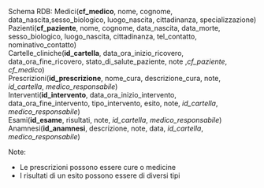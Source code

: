 Schema RDB:
Medici(**cf_medico**, nome, cognome, data_nascita,sesso_biologico, luogo_nascita, cittadinanza, specializzazione)<br>
Pazienti(**cf_paziente**, nome, cognome, data_nascita, data_morte, sesso_biologico, luogo_nascita, cittadinanza, tel_contatto, nominativo_contatto)<br>
Cartelle_cliniche(**id_cartella**, data_ora_inizio_ricovero, data_ora_fine_ricovero, stato_di_salute_paziente, note ,*cf_paziente*, *cf_medico*)<br>
Prescrizioni(**id_prescrizione**, nome_cura, descrizione_cura, note, *id_cartella*, *medico_responsabile*)<br>
Interventi(**id_intervento**, data_ora_inizio_intervento, data_ora_fine_intervento, tipo_intervento, esito, note, *id_cartella*, *medico_responsabile*)<br>
Esami(**id_esame**, risultati, note, *id_cartella*, *medico_responsabile*)<br>
Anamnesi(**id_anamnesi**, descrizione, note, data, *id_cartella*, *medico_responsabile*)<br>

Note:
 - Le prescrizioni possono essere cure o medicine
 - I risultati di un esito possono essere di diversi tipi
